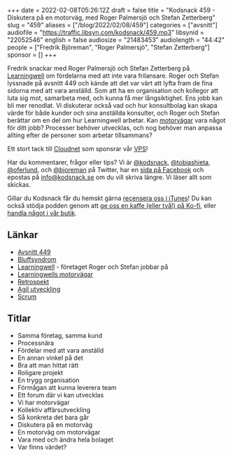 +++
date = 2022-02-08T05:26:12Z
draft = false
title = "Kodsnack 459 - Diskutera på en motorväg, med Roger Palmersjö och Stefan Zetterberg"
slug = "459"
aliases = ["/blog/2022/02/08/459"]
categories = ["avsnitt"]
audiofile = "https://traffic.libsyn.com/kodsnack/459.mp3"
libsynid = "22052546"
english = false
audiosize = "21483453"
audiolength = "44:42"
people = ["Fredrik Björeman", "Roger Palmersjö", "Stefan Zetterberg"]
sponsor = []
+++

Fredrik snackar med Roger Palmersjö och Stefan Zetterberg på [Learningwell](https://learningwell.se/) om fördelarna med att inte vara frilansare. Roger och Stefan lyssnade på avsnitt 449 och kände att det var värt att lyfta fram de fina sidorna med att vara anställd. Som att ha en organisation och kollegor att luta sig mot, samarbeta med, och kunna få mer långsiktighet. Ens jobb kan bli mer renodlat. Vi diskuterar också vad och hur konsultbolag kan skapa värde för både kunder och sina anställda konsulter, och Roger och Stefan berättar om en del om hur Learningwell arbetar. Kan [motorvägar](https://learningwell.se/starka-motivation-och-valmaende) vara något för ditt jobb? Processer behöver utvecklas, och nog behöver man anpassa allting efter de personer som arbetar tillsammans?

Ett stort tack till [Cloudnet](https://www.cloudnet.se) som sponsrar vår [VPS](https://en.wikipedia.org/wiki/Virtual_private_server)!

Har du kommentarer, frågor eller tips? Vi är [@kodsnack](https://www.twitter.com/kodsnack), [@tobiashieta](https://www.twitter.com/tobiashieta), [@oferlund](https://www.twitter.com/oferlund), och [@bjoreman](https://www.twitter.com/bjoreman) på Twitter, har en [sida på Facebook](https://www.facebook.com/kodsnack) och epostas på [info@kodsnack.se](mailto:info@kodsnack.se) om du vill skriva längre. Vi läser allt som skickas.

Gillar du Kodsnack får du hemskt gärna [recensera oss i iTunes](https://itunes.apple.com/se/podcast/kodsnack/id561631498?l=en)! Du kan också stödja podden genom att <a href="https://ko-fi.com/kodsnack" rel="payment">ge oss en kaffe (eller två!) på Ko-fi</a>, eller [handla något i vår butik](https://shop.spreadshirt.se/kodsnack/).

## Länkar ##
* [Avsnitt 449](https://kodsnack.se/449/)
* [Bluffsyndrom](https://en.wikipedia.org/wiki/Impostor_syndrome)
* [Learningwell](https://learningwell.se/) - företaget Roger och Stefan jobbar på
* [Learningwells motorvägar](https://learningwell.se/starka-motivation-och-valmaende)
* [Retrospekt](https://en.wikipedia.org/wiki/Retrospective#Software_development)
* [Agil utveckling](https://en.wikipedia.org/wiki/Agile_software_development)
* [Scrum](https://en.wikipedia.org/wiki/Scrum_%28software_development%29)

## Titlar ##
* Samma företag, samma kund
* Processnära
* Fördelar med att vara anställd
* En annan vinkel på det
* Bra att man hittat rätt
* Roligare projekt
* En trygg organisation
* Förmågan att kunna leverera team
* Ett forum där vi kan utvecklas
* Vi har motorvägar
* Kollektiv affärsutveckling
* Så konkreta det bara går
* Diskutera på en motorväg
* En motorväg om motorvägar
* Vara med och ändra hela bolaget
* Var finns värdet?